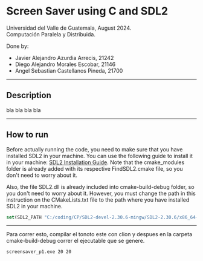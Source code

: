 # Screen Saver using C and SDL2

Universidad del Valle de Guatemala, August 2024. <br>
Computación Paralela y Distribuida. <br>

Done by: <br>
- Javier Alejandro Azurdia Arrecis, 21242 <br>
- Diego Alejandro Morales Escobar, 21146 <br>
- Angel Sebastian Castellanos Pineda, 21700 <br>

---
## Description
bla bla bla bla

---
## How to run

Before actually running the code, you need to make sure that you have installed SDL2 in your machine. 
You can use the following guide to install it in your machine: [SDL2 Installation Guide](https://www.youtube.com/watch?v=N5CZLSVU0DA). Note that the cmake_modules folder is already added with its respective FindSDL2.cmake file, so you don't need to worry about it.

Also, the file SDL2.dll is already included into cmake-build-debug folder, so you don't need to worry about it. However, you must change the path in this instruction on the CMakeLists.txt file to the path where you have installed SDL2 in your machine.

```cmake
set(SDL2_PATH "C:/coding/CP/SDL2-devel-2.30.6-mingw/SDL2-2.30.6/x86_64-w64-mingw32")
```


---

Para correr esto, compilar el tonoto este con clion y despues en la carpeta cmake-build-debug correr el ejecutable que se genere.

```bash
screensaver_p1.exe 20 20
```


